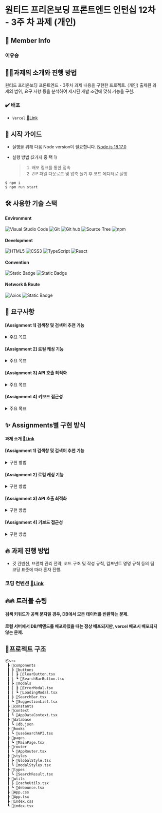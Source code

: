 # 원티드 프리온보딩 프론트엔드 인턴십 12차 - 3주 차 과제 (개인)

## 👥 Member Info

### 이유승

## 💪🏻과제의 소개와 진행 방법

원티드 프리온보딩 프론트엔드 - 3주차 과제 내용을 구현한 프로젝트. (개인)
출제된 과제의 범위, 요구 사항 등을 분석하여 제시된 개발 조건에 맞춰 기능을 구현.

### ✔️ 배포

- `Vercel` [🔗Link](https://wanted-pre-onboarding-12th-team17-week3.vercel.app/)

## 🛫 시작 가이드

- 실행을 위해 다음 Node version이 필요합니다.
  [Node.js 18.17.0](https://nodejs.org/ca/blog/release/v18.17.0/)

- 실행 방법 (2가지 중 택 1)
  > 1. 배포 링크를 통한 접속
  > 2. ZIP 파일 다운로드 및 압축 풀기 후 코드 에디터로 실행

```
$ npm i
$ npm run start
```

## 🛠️ 사용한 기술 스택

#### Environment
![Visual Studio Code](https://img.shields.io/badge/Visual%20Studio%20Code-007ACC?style=for-the-badge&logo=Visual%20Studio%20Code&logoColor=white)
![Git](https://img.shields.io/badge/Git-F05032?style=for-the-badge&logo=Git&logoColor=white)
![Git hub](https://img.shields.io/badge/GitHub-181717?style=for-the-badge&logo=GitHub&logoColor=white)
![Source Tree](https://img.shields.io/badge/SOURCE%20TREE-blue?style=for-the-badge&logo=sourcetree)
![npm](https://img.shields.io/badge/npm-CB3837?style=for-the-badge&logo=npm&logoColor=white)

#### Development
![HTML5](https://img.shields.io/badge/HTML-%23F5AF64?style=for-the-badge&logo=html5)
![CSS3](https://img.shields.io/badge/CSS-%230A82FF?style=for-the-badge&logo=css3)
![TypeScript](https://img.shields.io/badge/TypeScript-007ACC?style=for-the-badge&logo=Typescript&logoColor=white)
![React](https://img.shields.io/badge/React-20232A?style=for-the-badge&logo=react&logoColor=61DAFB)

#### Convention
![Static Badge](https://img.shields.io/badge/ESLINT%20-%20%23942894?style=for-the-badge&logo=ESLINT)
![Static Badge](https://img.shields.io/badge/PRETTIER%20-%20%23AE5E1A?style=for-the-badge&logo=PRETTIER)

#### Network & Route
![Axios](https://img.shields.io/badge/axios-5A29E4?style=for-the-badge&logo=axios&logoColor=black)
![Static Badge](https://img.shields.io/badge/REACT%20ROUTER%20-%20%23F4AAAA?style=for-the-badge&logo=REACT%20ROUTER)

## 🚀 요구사항

#### [Assignment 1] 검색창 및 검색어 추천 기능

<details>
<summary>주요 목표</summary>

- 질환명 검색시 API 호출로 검색어 추천 기능 구현.
- 검색어가 없을 때는 "검색어 없음"을 표시.
</details>

#### [Assignment 2] 로컬 캐싱 기능

<details>
<summary>주요 목표</summary>

- API 호출 결과를 로컬에서 캐싱.
- 캐싱 기능을 제공하는 라이브러리(예: React-Query) 사용을 금지.
- 캐싱 방법에 대한 설명을 README에 기술.
- expire time을 구현하면 추가 점수를 받게 됨.
</details>

#### [Assignment 3] API 호출 최적화

<details>
<summary>주요 목표</summary>

- 입력마다 API를 호출하지 않아야 함.
- API 호출 횟수를 줄이기 위한 전략을 수립하고 실행.
- 해당 전략에 대한 설명을 README에 기술.
- API 호출 시 **`console.info("calling api")`** 출력을 통해 API 호출을 콘솔에서 확인 가능.
</details>

#### [Assignment 4] 키보드 접근성

<details>
<summary>주요 목표</summary>

- 키보드만을 사용하여 추천 검색어로 이동 가능.
</details>

## ✨ Assignments별 구현 방식

#### 과제 소개 [🔗Link](https://github.com/Akows/wanted-pre-onboarding-12th-team17-week3)

#### [Assignment 1] 검색창 및 검색어 추천 기능

<details>
<summary>구현 방법</summary>

## 기본 구조
API 호출 기능을 수행하기 위해 Custom Hooks를 구현하였습니다. 이와 함께, 에러 및 로딩 상태 변수는 Context를 통해 관리됩니다.

## 동작 방식
검색어 입력 컴포넌트는 Custom Hooks를 통해 제공된 변수와 함수를 사용합니다. 사용자가 검색창에 키워드를 입력하면, 이 키워드를 바탕으로 API 호출이 실행됩니다. 결과값은 검색어 입력 컴포넌트로 반환되며, 이후 검색 결과 출력 컴포넌트로 prop을 통해 전달됩니다. 검색 결과 출력 컴포넌트는 map 함수를 활용하여 결과 리스트를 렌더링합니다.

## 부가 기능

검색어 초기화: 사용자가 검색창의 'X' 버튼을 클릭하면, 입력한 검색 키워드와 검색 결과 모두 초기화됩니다.

키워드 강조 기능: 사용자가 입력한 키워드와 검색 결과에서 일치하는 부분을 강조합니다. 이를 위해, 검색 결과와 입력 키워드를 비교하여 일치하는 index를 찾습니다. 이 인덱스를 기준으로 키워드 이전/이후 부분을 구분하며, 키워드 부분에만 강조 스타일이 적용됩니다.

</details>

#### [Assignment 2] 로컬 캐싱 기능

<details>
<summary>구현 방법</summary>

## 기본 구조
로컬 스토리지 기능을 활용한 로컬 캐싱 기능 구현.

## 동작 방식
사용자가 검색 키워드를 입력하면, 이 키워드는 API 호출의 파라미터로 사용됩니다.

1. 로컬 스토리지 캐싱 확인:

입력된 키워드는 우선 로컬 스토리지에서의 key로 사용됩니다. 이를 통해 해당 키워드에 대한 캐싱된 데이터가 있는지 먼저 확인합니다.
저장된 캐싱 데이터가 있다면, 캐싱의 유효 기간을 체크합니다. 유효 기간이 경과한 데이터는 로컬 스토리지에서 삭제하며, 그렇지 않은 경우 저장된 데이터를 바로 반환합니다.

2. API 호출:

로컬 스토리지에 캐싱된 데이터가 없거나, 캐싱 데이터의 유효기간이 만료되어 삭제된 경우, API를 호출하여 신규 데이터를 요청합니다.

3.로컬 스토리지에 데이터 저장:

API 호출을 통해 받아온 데이터는 키워드를 key값으로 하여 로컬 스토리지에 저장됩니다. 이 때, 데이터와 함께 현재 시간 기반의 유효기간도 설정되어 저장됩니다.

4. 데이터 사용:

캐싱된 데이터나 새로 호출된 데이터는 커스텀 훅을 통해 컴포넌트에서 사용될 수 있도록 export됩니다.
</details>

#### [Assignment 3] API 호출 최적화

<details>
<summary>구현 방법</summary>

## 기본 구조
로컬 캐싱은 API 호출 최적화의 방법 중 하나이지만, 사용자의 지속적인 입력으로 인한 빈번한 API 호출을 줄이기 위한 추가 전략이 필요합니다. 이때 활용할 수 있는 기술이 'debounce'입니다. debounce는 사용자의 연속적인 입력 도중에 API 호출을 지연시켜 불필요한 호출을 최소화하는 방법입니다.

## 동작 방식
```
export function debounce(fn: (...args: any[]) => void, delay: number) {
  let timerId: NodeJS.Timeout | null = null;

  return (...args: any[]) => {
    if (timerId) {
      clearTimeout(timerId);
    }

    timerId = setTimeout(() => {
      fn(...args);
      timerId = null;
    }, delay);
  };
}
```
debounce 함수는 주어진 함수(fn)를 일정 시간(delay) 동안 지연시킨 후 호출합니다. timerId는 설정된 지연 시간 동안의 타이머를 관리하며, 만약 새로운 입력이 있을 경우 이전 타이머는 clearTimeout를 통해 취소됩니다. 이로 인해 사용자가 입력을 중지할 때까지 실제 함수 호출이 지연되며, 최종적인 입력 후에만 함수가 실행됩니다.

</details>



#### [Assignment 4] 키보드 접근성

<details>
<summary>구현 방법</summary>

## 기본 구조
키보드 이벤트를 활용하여, 사용자의 키 입력에 따라 특정 UI 동작을 제어하는 것은 사용자 경험(UX)을 향상시키는 중요한 방법 중 하나입니다. 본 예제에서는 KeyboardEvent를 활용하여 사용자가 특정 키를 입력했을 때 리스트 내의 항목 선택 동작을 구현하겠습니다.

## 동작 방식
먼저, 사용자가 선택한 항목의 인덱스를 추적하기 위한 상태 변수 selectedIndex를 정의합니다.

```
const [selectedIndex, setSelectedIndex] = useState(-1);
```
다음으로, handleKeyDown 함수를 통해 키보드의 아래쪽 및 위쪽 키 입력에 따른 동작을 정의합니다.

```
const handleKeyDown = (event: React.KeyboardEvent) => {
    switch (event.key) {
    case 'ArrowDown':
      // 아래쪽 키를 눌렀을 때, 선택된 인덱스를 증가시킴
      setSelectedIndex(prevIndex => Math.min(prevIndex + 1, data.length - 1));
      break;
    case 'ArrowUp':
      // 위쪽 키를 눌렀을 때, 선택된 인덱스를 감소시킴
      setSelectedIndex(prevIndex => Math.max(prevIndex - 1, 0));
      break;
    default:
      break;
  }
};
```
이 함수를 통해 아래쪽 및 위쪽 키를 누를 때마다, setSelectedIndex를 활용해 선택된 항목의 인덱스 값을 조절합니다.

선택된 항목의 인덱스는 자식 컴포넌트로 전달되어, 해당 항목에는 특정 배경색(#f3f3f3)이 적용됩니다. 다음은 해당 동작을 구현한 코드 예시입니다.

```
{data && data.length > 0 ? (
  data.map((item, index) => (
    <SearchItem
      key={item.sickCd}
      style={{
        backgroundColor: index === selectedIndex ? '#f3f3f3' : 'transparent',
      }} // 선택된 항목에 대한 배경색 적용
    >
  ))
) : null}
```
</details>


## 🔥 과제 진행 방법

- 깃 컨벤션, 브랜치 관리 전략, 코드 구조 및 작성 규칙, 컴포넌트 명명 규칙 등의 팀 코딩 표준에 따라 혼자 진행.

### 코딩 컨벤션 [🔗Link](https://shorturl.at/dAO08)

## 🔥🔥 트러블 슈팅

#### 검색 키워드가 공백 문자일 경우, DB에서 모든 데이터를 반환하는 문제.

#### 로컬 서버에서 DB/백엔드를 배포하였을 때는 정상 배포되지만, vercel 배포시 배포되지 않는 문제.

## 🌲프로젝트 구조

```bash
📦src
 ┣ 📂components
 ┃ ┣ 📂buttons
 ┃ ┃ ┣ 📜ClearButton.tsx
 ┃ ┃ ┗ 📜SearchBarButton.tsx
 ┃ ┣ 📂modals
 ┃ ┃ ┣ 📜ErrorModal.tsx
 ┃ ┃ ┗ 📜LoadingModal.tsx
 ┃ ┣ 📜SearchBar.tsx
 ┃ ┗ 📜SuggestionList.tsx
 ┣ 📂constants
 ┣ 📂context
 ┃ ┗ 📜AppDataContext.tsx
 ┣ 📂database
 ┃ ┗ 📜db.json
 ┣ 📂hooks
 ┃ ┗ 📜useSearchAPI.tsx
 ┣ 📂pages
 ┃ ┗ 📜MainPage.tsx
 ┣ 📂router
 ┃ ┗ 📜AppRouter.tsx
 ┣ 📂styles
 ┃ ┣ 📜GlobalStyle.tsx
 ┃ ┗ 📜modalStyles.tsx
 ┣ 📂types
 ┃ ┗ 📜SearchResult.tsx
 ┣ 📂utils
 ┃ ┣ 📜cacheUtils.tsx
 ┃ ┗ 📜debounce.tsx
 ┣ 📜App.css
 ┣ 📜App.tsx
 ┣ 📜index.css
 ┗ 📜index.tsx
```
